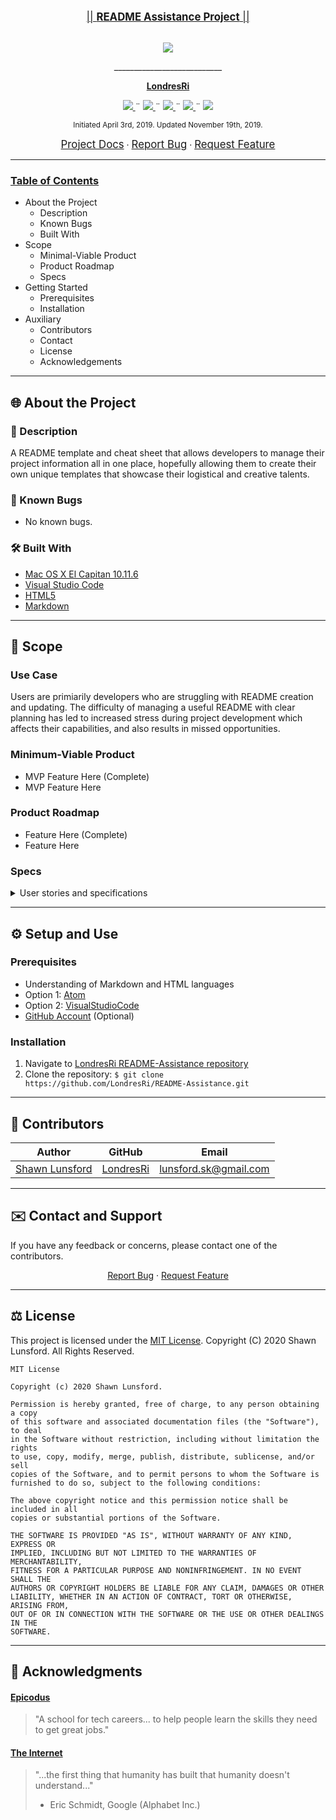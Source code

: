 <br>
<p align="center">
  <u><big>|| <b>README Assistance Project</b> ||</big></u>
</p>
<p align="center">
    <!-- Project Avatar/Logo -->
    <br>
    <a href="https://github.com/LondresRi">
        <img src="https://avatars1.githubusercontent.com/u/46427680?s=150&v=4">
    </a>
    <p align="center">
      ___________________________
    </p>
    <!-- GitHub Link -->
    <p align="center">
        <a href="https://github.com/LondresRi">
            <strong>LondresRi</strong>
        </a>
    </p>
    <!-- Project Shields -->
    <p align="center">
        <a href="https://github.com/LondresRi/README-Assistance/graphs/contributors">
            <img src="https://img.shields.io/github/contributors/LondresRi/README-Assistance.svg?style=plastic">
        </a>
        ¨
        <a href="https://github.com/LondresRi/README-Assistance/stargazers">
            <img src="https://img.shields.io/github/stars/LondresRi/README-Assistance.svg?color=yellow&style=plastic">
        </a>
        ¨
        <a href="https://github.com/LondresRi/README-Assistance/issues">
            <img src="https://img.shields.io/github/issues/LondresRi/README-Assistance?style=plastic">
        </a>
        ¨
        <a href="https://github.com/LondresRi/Best-README-Template/blob/master/LICENSE.txt">
            <img src="https://img.shields.io/github/license/LondresRi/README-Assistance?color=orange&style=plastic">
        </a>
        ¨
        <a href="https://linkedin.com/in/lunsfordsk">
            <img src="https://img.shields.io/badge/-LinkedIn-black.svg?style=plastic&logo=linkedin&colorB=2867B2">
        </a>
    </p>    
</p>

<p align="center">
  <small>Initiated April 3rd, 2019. Updated November 19th, 2019.</small>
</p>

<!-- Project Links -->
<p align="center">
    <a href="https://github.com/LondresRi/README-Assistance"><big>Project Docs</big></a> ·
    <a href="https://github.com/LondresRi/README-Assistance/issues"><big>Report Bug</big></a> ·
    <a href="https://github.com/LondresRi/README-Assistance/issues"><big>Request Feature</big></a>
</p>

------------------------------

### <u>Table of Contents</u>
* About the Project
    * Description
    * Known Bugs
    * Built With
* Scope
    * Minimal-Viable Product
    * Product Roadmap
    * Specs
* Getting Started
    * Prerequisites
    * Installation
* Auxiliary
    * Contributors
    * Contact
    * License
    * Acknowledgements

------------------------------

## 🌐 About the Project

### 📖 Description
A README template and cheat sheet that allows developers to manage their project information all in one place, hopefully allowing them to create their own unique templates that showcase their logistical and creative talents.

### 🦠 Known Bugs

* No known bugs.

### 🛠 Built With
* [Mac OS X El Capitan 10.11.6](https://en.wikipedia.org/wiki/MacOS_Mojave)
* [Visual Studio Code](https://code.visualstudio.com/)
* [HTML5](https://developer.mozilla.org/en-US/docs/Web/Guide/HTML/HTML5)
* [Markdown](https://daringfireball.net/projects/markdown/)

------------------------------

## 🔭 Scope

### Use Case
Users are primiarily developers who are struggling with README creation and updating. The difficulty of managing a useful README with clear planning has led to increased stress during project development which affects their capabilities, and also results in missed opportunities.

### Minimum-Viable Product
* MVP Feature Here (Complete)
* MVP Feature Here

### Product Roadmap
* Feature Here (Complete)
* Feature Here

### Specs

<details>
  <summary>User stories and specifications</summary>
  <table>
    <tr>
      <th> Scenario 01 </th><th></th>
    </tr>
    <tr>
      <td> Behavior </td>
      <td>As a future employer, I want to be able to review quality projects, first by reading the README.</td>
    </tr>
    <tr>
      <td> Input </td>
      <td>Well-structured README</td>
    </tr>
    <tr>
      <td> Output </td>
      <td>Employment Opportunity</td>
    </tr>
    <tr>
      <td> Notes </td>
      <td>READMEs don't guarantee job offers, but they certainly don't hurt.</td>
    </tr>
    <tr>
      <td> Completion </td>
      <td>True</td>
    </tr>
  </table>

  <table>
    <tr>
      <th> Scenario 02 </th><th></th>
    </tr>
    <tr>
      <td> Behavior </td>
      <td>As a developer, I want to be able understand a project before I decide if I want to clone it.</td>
    </tr>
    <tr>
      <td> Input </td>
      <td>Clear README instructions</td>
    </tr>
    <tr>
      <td> Output </td>
      <td>Supporting the technical community</td>
    </tr>
    <tr>
      <td> Notes </td>
      <td>READMEs are important for yourself as a developer, but also for other developers in our highly connected community.</td>
    </tr>
    <tr>
      <td> Completion </td>
      <td>True</td>
    </tr>
  </table>
</details>

------------------------------

## ⚙ Setup and Use

### Prerequisites
* Understanding of Markdown and HTML languages
* Option 1: [Atom](https://nodejs.org/en/)
* Option 2: [VisualStudioCode](https://www.npmjs.com/)
* [GitHub Account](https://github.com) (Optional)

### Installation
1. Navigate to [LondresRi README-Assistance repository](https://github.com/LondresRi/README-Assistance)
2. Clone the repository: `$ git clone https://github.com/LondresRi/README-Assistance.git`

------------------------------

## 🤝 Contributors

| Author | GitHub | Email |
|--------|:------:|:-----:|
| [Shawn Lunsford](https://linkedin.com/in/lunsfordsk) | [LondresRi](https://github.com/LondresRi) |  [lunsford.sk@gmail.com](mailto:lunsford.sk@gmail.com) |

------------------------------

## ✉️ Contact and Support

If you have any feedback or concerns, please contact one of the contributors.

<p align="center">
    <a href="https://github.com/LondresRi/README-Assistance/issues">Report Bug</a> ·
    <a href="https://github.com/LondresRi/README-Assistance/issues">Request Feature</a>
</p>

------------------------------

## ⚖ License

This project is licensed under the [MIT License](https://opensource.org/licenses/MIT). Copyright (C) 2020 Shawn Lunsford. All Rights Reserved.
```
MIT License

Copyright (c) 2020 Shawn Lunsford.

Permission is hereby granted, free of charge, to any person obtaining a copy
of this software and associated documentation files (the "Software"), to deal
in the Software without restriction, including without limitation the rights
to use, copy, modify, merge, publish, distribute, sublicense, and/or sell
copies of the Software, and to permit persons to whom the Software is
furnished to do so, subject to the following conditions:

The above copyright notice and this permission notice shall be included in all
copies or substantial portions of the Software.

THE SOFTWARE IS PROVIDED "AS IS", WITHOUT WARRANTY OF ANY KIND, EXPRESS OR
IMPLIED, INCLUDING BUT NOT LIMITED TO THE WARRANTIES OF MERCHANTABILITY,
FITNESS FOR A PARTICULAR PURPOSE AND NONINFRINGEMENT. IN NO EVENT SHALL THE
AUTHORS OR COPYRIGHT HOLDERS BE LIABLE FOR ANY CLAIM, DAMAGES OR OTHER
LIABILITY, WHETHER IN AN ACTION OF CONTRACT, TORT OR OTHERWISE, ARISING FROM,
OUT OF OR IN CONNECTION WITH THE SOFTWARE OR THE USE OR OTHER DEALINGS IN THE
SOFTWARE.
```

------------------------------

## 🌟 Acknowledgments

#### [Epicodus](https://www.epicodus.com/)
>"A school for tech careers... to help people learn the skills they need to get great jobs."

#### [The Internet](https://webfoundation.org/)
> "...the first thing that humanity has built that humanity doesn't understand..."
> - Eric Schmidt, Google (Alphabet Inc.)
